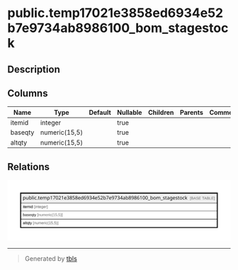 # public.temp17021e3858ed6934e52b7e9734ab8986100_bom_stagestock

## Description

## Columns

| Name | Type | Default | Nullable | Children | Parents | Comment |
| ---- | ---- | ------- | -------- | -------- | ------- | ------- |
| itemid | integer |  | true |  |  |  |
| baseqty | numeric(15,5) |  | true |  |  |  |
| altqty | numeric(15,5) |  | true |  |  |  |

## Relations

![er](public.temp17021e3858ed6934e52b7e9734ab8986100_bom_stagestock.svg)

---

> Generated by [tbls](https://github.com/k1LoW/tbls)
